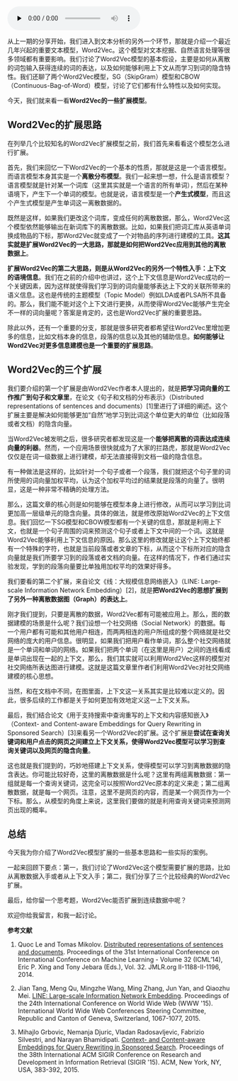 <audio id="audio" title="104 | Word2Vec算法有哪些扩展模型？" controls="" preload="none"><source id="mp3" src="https://static001.geekbang.org/resource/audio/87/18/87882299ce835ebd149e20cdc404d418.mp3"></audio>

从上一期的分享开始，我们进入到文本分析的另外一个环节，那就是介绍一个最近几年兴起的重要文本模型，Word2Vec。这个模型对文本挖掘、自然语言处理等很多领域都有重要影响。我们讨论了Word2Vec模型的基本假设，主要是如何从离散的词包输入获得连续的词的表达，以及如何能够利用上下文从而学习到词的隐含特性。我们还聊了两个Word2Vec模型，SG（SkipGram）模型和CBOW（Continuous-Bag-of-Word）模型，讨论了它们都有什么特性以及如何实现。

今天，我们就来看一看**Word2Vec的一些扩展模型**。

## Word2Vec的扩展思路

在列举几个比较知名的Word2Vec扩展模型之前，我们首先来看看这个模型怎么进行扩展。

首先，我们来回忆一下Word2Vec的一个基本的性质，那就是这是一个语言模型。而语言模型本身其实是一个**离散分布模型**。我们一起来想一想，什么是语言模型？语言模型就是针对某一个词库（这里其实就是一个语言的所有单词），然后在某种语境下，产生下一个单词的模型。也就是说，语言模型是一个**产生式模型**，而且这个产生式模型是产生单词这一离散数据的。

既然是这样，如果我们更改这个词库，变成任何的离散数据，那么，Word2Vec这个模型依然能够输出在新词库下的离散数据。比如，如果我们把词汇库从英语单词换成物品的下标，那Word2Vec就变成了一个对物品的序列进行建模的工具。**这其实就是扩展Word2Vec的一大思路，那就是如何把Word2Vec应用到其他的离散数据上**。

**扩展Word2Vec的第二大思路，则是从Word2Vec的另外一个特性入手：上下文的语境信息**。我们在之前的介绍中也讲过，这个上下文信息是Word2Vec成功的一个关键因素，因为这样就使得我们学习到的词向量能够表达上下文的关联所带来的语义信息。这也是传统的主题模型（Topic Model）例如LDA或者PLSA所不具备的。那么，我们能不能对这个上下文进行更换，从而使得Word2Vec能够产生完全不一样的词向量呢？答案是肯定的，这也是Word2Vec扩展的重要思路。

除此以外，还有一个重要的分支，那就是很多研究者都希望往Word2Vec里增加更多的信息，比如文档本身的信息，段落的信息以及其他的辅助信息。**如何能够让Word2Vec对更多信息建模也是一个重要的扩展思路**。

## Word2Vec的三个扩展

我们要介绍的第一个扩展是由Word2Vec作者本人提出的，就是**把学习词向量的工作推广到句子和文章里**，在论文《句子和文档的分布表示》（Distributed representations of sentences and documents）[1]里进行了详细的阐述。这个扩展主要是解决如何能够更加“自然”地学习到比词这个单位更大的单位（比如段落或者文档）的隐含向量。

当Word2Vec被发明之后，很多研究者都发现这是一个**能够把离散的词表达成连续向量的利器**。然而，一个应用场景很快就成为了大家的拦路虎，那就是Word2Vec仅仅是在词一级数据上进行建模，却无法直接得到文档一级的隐含信息。

有一种做法是这样的，比如针对一个句子或者一个段落，我们就把这个句子里的词所使用的词向量加权平均，认为这个加权平均过的结果就是段落的向量了。很明显，这是一种非常不精确的处理方法。

那么，这篇文章的核心则是如何能够在模型本身上进行修改，从而可以学习到比词更加高一层级单元的隐含向量。具体的做法，就是修改原始Word2Vec的上下文信息。我们回忆一下SG模型和CBOW模型都有一个关键的信息，那就是利用上下文，也就是一个句子周围的词来预测这个句子或者上下文中间的一个词。这就是Word2Vec能够利用上下文信息的原因。那么这里的修改就是让这个上下文始终都有一个特殊的字符，也就是当前段落或者文章的下标，从而这个下标所对应的隐含向量就是我们所要学习到的段落或者文档的向量。在这样的情况下，作者们通过实验发现，学到的段落向量要比单独用加权平均的效果好得多。

我们要看的第二个扩展，来自论文《线：大规模信息网络嵌入》（LINE: Large-scale Information Network Embedding）[2]，就是**把Word2Vec的思想扩展到了另外一种离散数据图（Graph）的表达上**。

刚才我们提到，只要是离散的数据，Word2Vec都有可能被应用上。那么，图的数据建模的场景是什么呢？我们设想一个社交网络（Social Network）的数据。每一个用户都有可能和其他用户相连，而两两相连的用户所组成的整个网络就是社交网络的庞大的用户信息。很明显，如果我们把用户看作单词，那么整个社交网络就是一个单词和单词的网络。如果我们把两个单词（在这里是用户）之间的连线看成是单词出现在一起的上下文，那么，我们其实就可以利用Word2Vec这样的模型对社交网络所表达图进行建模。这就是这篇文章里作者们利用Word2Vec对社交网络建模的核心思想。

当然，和在文档中不同，在图里面，上下文这一关系其实是比较难以定义的。因此，很多后续的工作都是关于如何更加有效地定义这一上下文关系。

最后，我们结合论文《用于支持搜索中查询重写的上下文和内容感知嵌入》（Context- and Content-aware Embeddings for Query Rewriting in Sponsored Search）[3]来看另一个Word2Vec的扩展。这个扩展是**尝试在查询关键词和用户点击的网页之间建立上下文关系，使得Word2Vec模型可以学习到查询关键词以及网页的隐含向量**。

这也就是我们提到的，巧妙地搭建上下文关系，使得模型可以学习到离散数据的隐含表达。你可能比较好奇，这里的离散数据是什么呢？这里有两组离散数据：第一组就是每一个查询关键词，这完全可以按照Word2Vec原本的定义来走；第二组离散数据，就是每一个网页。注意，这里不是网页的内容，而是某一个网页作为一个下标。那么，从模型的角度上来说，这里我们要做的就是利用查询关键词来预测网页出现的概率。

## 总结

今天我为你介绍了Word2Vec模型扩展的一些基本思路和一些实际的案例。

一起来回顾下要点：第一，我们讨论了Word2Vec这个模型需要扩展的思路，比如从离散数据入手或者从上下文入手；第二，我们分享了三个比较经典的Word2Vec扩展。

最后，给你留一个思考题，Word2Vec能否扩展到连续数据中呢？

欢迎你给我留言，和我一起讨论。

**参考文献**

1. Quoc Le and Tomas Mikolov. [Distributed representations of sentences and documents](https://cs.stanford.edu/~quocle/paragraph_vector.pdf). Proceedings of the 31st International Conference on International Conference on Machine Learning - Volume 32 (ICML’14), Eric P. Xing and Tony Jebara (Eds.), Vol. 32. JMLR.org II-1188-II-1196, 2014.

2. Jian Tang, Meng Qu, Mingzhe Wang, Ming Zhang, Jun Yan, and Qiaozhu Mei. [LINE: Large-scale Information Network Embedding](http://www.www2015.it/documents/proceedings/proceedings/p1067.pdf). Proceedings of the 24th International Conference on World Wide Web (WWW '15). International World Wide Web Conferences Steering Committee, Republic and Canton of Geneva, Switzerland, 1067-1077, 2015.

3. Mihajlo Grbovic, Nemanja Djuric, Vladan Radosavljevic, Fabrizio Silvestri, and Narayan Bhamidipati. [Context- and Content-aware Embeddings for Query Rewriting in Sponsored Search](https://astro.temple.edu/~tua95067/grbovic2015sigirconf.pdf). Proceedings of the 38th International ACM SIGIR Conference on Research and Development in Information Retrieval (SIGIR '15). ACM, New York, NY, USA, 383-392, 2015.


